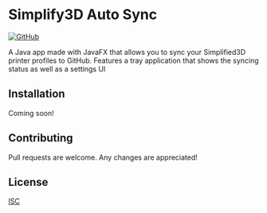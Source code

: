 # Simplify3D Auto Sync

[![GitHub](https://img.shields.io/github/license/bootsie123/Simplify3D-Auto-Sync)](https://github.com/bootsie123/Simplify3D-Auto-Sync/blob/master/LICENSE)

A Java app made with JavaFX that allows you to sync your Simplified3D printer profiles to GitHub. Features a tray application that shows the syncing status as well as a settings UI

## Installation

Coming soon!

## Contributing

Pull requests are welcome. Any changes are appreciated!

## License

[ISC](https://choosealicense.com/licenses/isc/)